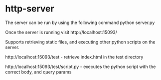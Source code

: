 # http-server

The server can be run by using the following command
python server.py

Once the server is running visit http://localhost:15093/

Supports retrieving static files, and executing other python scripts on the server.


http://localhost:15093/test - retrieve index.html in the test directory

http://localhost:15093/test/script.py - executes the python script with the correct body, and query params


